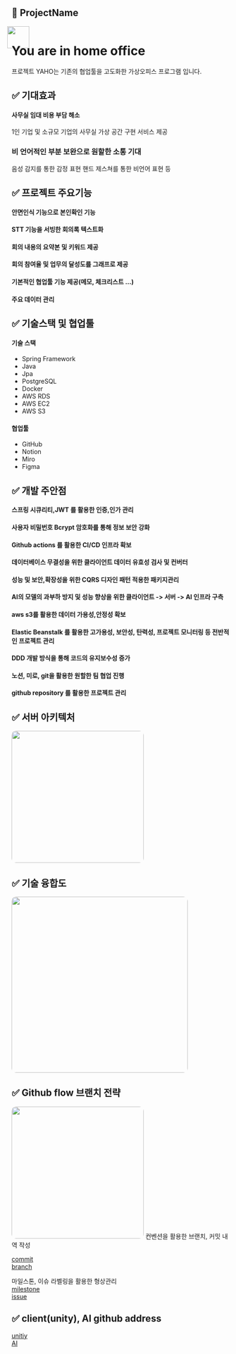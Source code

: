 ## 📂 ProjectName

<img style="display: block; height: 50px; margin-left:-10px;margin-bottom: -50px" src="https://user-images.githubusercontent.com/93060795/204709934-cb378e10-87dc-44f9-8722-464ac82b2a3d.png">

# You are in home office

프로젝트 YAHO는 기존의 협업툴을 고도화한 가상오피스 프로그램 입니다.


## ✅ 기대효과  
#### 사무실 임대 비용 부담 해소
1인 기업 및 소규모 기업의 사무실 가상 공간 구현 서비스 제공  
### 비 언어적인 부분 보완으로 원할한 소통 기대
음성 감지를 통한 감정 표현
핸드 제스쳐를 통한 비언어 표현 등

## ✅ 프로젝트 주요기능
#### 안면인식 기능으로 본인확인 기능  
#### STT 기능을 서빙한 회의록 텍스트화  
#### 회의 내용의 요약본 및 키워드 제공  
#### 회의 참여율 및 업무의 달성도를 그래프로 제공
#### 기본적인 협업툴 기능 제공(메모, 체크리스트 ...)
#### 주요 데이터 관리
## ✅ 기술스택 및 협업툴
#### 기술 스택
- Spring Framework
- Java
- Jpa
- PostgreSQL
- Docker
- AWS RDS
- AWS EC2
- AWS S3
#### 협업툴
- GitHub
- Notion
- Miro
- Figma 
## ✅ 개발 주안점
#### 스프링 시큐리티,JWT 를 활용한 인증,인가 관리
#### 사용자 비밀번호 Bcrypt 암호화를 통해 정보 보안 강화
#### Github actions 를 활용한 CI/CD 인프라 확보
#### 데이터베이스 무결성을 위한 클라이언트 데이터 유효성 검사 및 컨버터
#### 성능 및 보안,확장성을 위한 CQRS 디자인 패턴 적용한 패키지관리
#### AI의 모델의 과부하 방지 및 성능 향상을 위한 클라이언트 -> 서버 -> AI 인프라 구측
#### aws s3를 활용한 데이터 가용성,안정성 확보
#### Elastic Beanstalk 를 활용한 고가용성, 보안성, 탄력성, 프로젝트 모니터링 등 전반적인 프로젝트 관리
#### DDD  개발 방식을 통해 코드의 유지보수성 증가
#### 노션, 미로, git을 활용한 원할한 팀 협업 진행
#### github repository 를 활용한 프로젝트 관리
## ✅ 서버 아키텍처
<img style="border-radius: 10px" height="300px" src="https://user-images.githubusercontent.com/93060795/204715673-1950be0b-9400-4e25-ba41-be739370c7c0.png">

## ✅ 기술 융합도
<img style="border-radius: 10px" height="400px" src="https://user-images.githubusercontent.com/93060795/204715927-c92c6d6a-8be0-4f42-940d-fe775df0e1e5.png">

## ✅ Github flow 브랜치 전략
<img style="border-radius: 10px" height="300px" src="https://user-images.githubusercontent.com/93060795/204716543-2cfa19b7-2041-4fdc-915c-de75dd235638.png">
컨벤션을 활용한 브랜치, 커밋 내역 작성

[commit](https://github.com/NJWonE/yaho-server/wiki/git-commit-convention-rules)  
[branch](https://github.com/NJWonE/yaho-server/wiki/git-branch-convention-rules)   

마일스톤, 이슈 라벨링을 활용한 형상관리  
[milestone](https://github.com/NJWonE/yaho-server/milestones?state=closed)  
[issue](https://github.com/NJWonE/yaho-server/issues?q=is%3Aissue+is%3Aclosed)  

## ✅ client(unity), AI github address
[unitiy](https://github.com/yelee12/YAHO)  
[AI](https://github.com/kgy94329/YAHO)  





